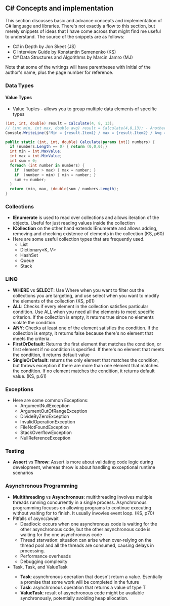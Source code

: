 ## C# Concepts and implementation

This section discusses basic and advance concepts and implementation of C# language and libraries. There's not exactly a flow to this section, but merely snippets of ideas that I have come across that might find me useful to understand. The source of the snippets are as follows:

- C# in Depth by Jon Skeet (JS)
- C Interview Guide by Konstantin Semenenko (KS)
- C# Data Structures and Algorithms by Marcin Jamro (MJ)

Note that some of the writings will have parentheses with Initial of the author's name, plus the page number for reference.

### Data Types

#### Value Types

- Value Tuples - allows you to group multiple data elements of specific types

```csharp
(int, int, double) result = Calculate(4, 8, 13);
// (int min, int max, double avg) result = Calculate(4,8,13); - Another way to destructo Value tuples
Console.WriteLine($"Min = {result.Item1} / max = {result.Item2} / Avg = {result.Item3}");

public static (int, int, double) Calculate(params int[] numbers) {
  if (numbers.Length == 0) { return (0,0,0);}
  int min = int.MaxValue;
  int max = int.MinValue;
  int sum = 0;
  foreach (int number in numbers) {
    if  (number > max) { max = number; }
    if  (number < min) { min = number; }
    sum += number;
  }
  return (min, max, (double)sum / numbers.Length);
}
```

### Collections

- **IEnumerate** is used to read over collections and allows iteration of the objects. Useful for just reading values inside the collection
- **ICollection** on the other hand extends IEnumerate and allows adding, removing and checking existence of elements in the collection (KS, p60)
- Here are some useful collection types that are frequently used.
  - List<T>
  - Dictionary<K, V>
  - HashSet<T>
  - Queue<T>
  - Stack<T>

### LINQ

- **WHERE** vs **SELECT**: Use Where when you want to filter out the collections you are targeting, and use select when you want to modify the elements of the collection (KS, p61)
- **ALL**: Checks if every element in the collection satisfies particular condition. Use ALL when you need all the elements to meet specific criterion. If the collection is empty, it returns true since no elements violate the condition.
- **ANY**: Checks at least one of the element satisfies the condition. If the collection is empty, it returns false because there's no element that meets the criteria.
- **FirstOrDefault**: Returns the first element that matches the condition, or first element if no condition is specified. If there's no element that meets the condition, it returns default value
- **SingleOrDefault**: returns the only element that matches the condition, but throws exception if there are more than one element that matches the condition. If no element matches the condition, it returns default value. (KS, p.61)

### Exceptions

- Here are some common Exceptions:
  - ArgumentNullException
  - ArgumentOutOfRangeException
  - DivideByZeroException
  - InvalidOperationException
  - FileNotFoundException
  - StackOverflowException
  - NullReferenceException

### Testing

- **Assert** vs **Throw**: Assert is more about validating code logic during development, whereas throw is about handling exxceptional runtime scenarios

### Asynchronous Programming

- **Multithreading** vs **Asynchronous**: multithreading involves multiple threads running concurrently in a single process. Asynchronous programming focuses on allowing programs to continue executing without waiting for to finish. It usually invovles event loop. (KS, p70)
- Pitfalls of async/await
  - Deadlock: occurs when one asynchronous code is waiting for the other asynchronous code, but the other asynchronous code is waiting for the one asynchronous code
  - Thread starvation: situation can arise when over-relying on the thread pool and all the threads are consumed, causing delays in processing.
  - Performance overheads
  - Debugging complexity
- Task, Task<T>, and ValueTask<T>
  - **Task**: asynchronous operation that doesn't return a value. Esentially a promise that some work will be completed in the future
  - **Task<T>**: asynchronous operation that returns a value of type T
  - **ValueTask<T>**: result of asynchronous code might be available synchronously, potentially avoiding heap allocation.
